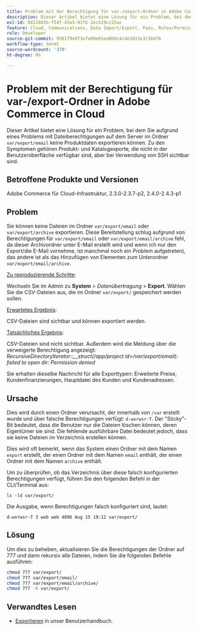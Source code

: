 ```yaml
---
title: Problem mit der Berechtigung für var-/export-Ordner in Adobe Commerce in Cloud
description: Dieser Artikel bietet eine Lösung für ein Problem, bei dem Sie aufgrund eines Problems mit Dateiberechtigungen auf dem Server im Ordner "var/export/email"keine Produktdaten exportieren können. Zu den Symptomen gehören Produkt- und Katalogexporte, die nicht in der Benutzeroberfläche verfügbar sind, aber bei Verwendung von SSH sichtbar sind.
exl-id: 68120d3b-f5df-43a5-91f6-2ec519cc25ac
feature: Cloud, Communications, Data Import/Export, Paas, Roles/Permissions
role: Developer
source-git-commit: 958179e0f3efe08e65ea8b0c4c4e1015e3c5bb76
workflow-type: tm+mt
source-wordcount: '370'
ht-degree: 0%

---
```


# Problem mit der Berechtigung für var-/export-Ordner in Adobe Commerce in Cloud

Dieser Artikel bietet eine Lösung für ein Problem, bei dem Sie aufgrund eines Problems mit Dateiberechtigungen auf dem Server im Ordner `var/export/email` keine Produktdaten exportieren können. Zu den Symptomen gehören Produkt- und Katalogexporte, die nicht in der Benutzeroberfläche verfügbar sind, aber bei Verwendung von SSH sichtbar sind.

## Betroffene Produkte und Versionen

Adobe Commerce für Cloud-Infrastruktur, 2.3.0-2.3.7-p2, 2.4.0-2.4.3-p1

## Problem

Sie können keine Dateien im Ordner `var/export/email` oder `var/export/archive` exportieren.
Diese Bereitstellung schlug aufgrund von Berechtigungen für `var/export/email` oder `var/export/email/archive` fehl, da dieser Archivordner unter E-Mail erstellt wird und wenn ich nur den Export/die E-Mail vornehme, ist manchmal noch ein Problem aufgetreten), das andere ist als das Hinzufügen von Elementen zum Unterordner `var/export/email/archive`.

<u>Zu reproduzierende Schritte</u>:

Wechseln Sie im Admin zu **System** > *Datenübertragung* > **Export**.
Wählen Sie die CSV-Dateien aus, die im Ordner `var/export/` gespeichert werden sollen.

<u>Erwartetes Ergebnis</u>:

CSV-Dateien sind sichtbar und können exportiert werden.

<u>Tatsächliches Ergebnis</u>:

CSV-Dateien sind nicht sichtbar. Außerdem wird die Meldung über die verweigerte Berechtigung angezeigt: *RecursiveDirectoryIterator::__struct(/app/project id>/var/export/email): failed to open dir: Permission denied*

Sie erhalten dieselbe Nachricht für alle Exporttypen: Erweiterte Preise, Kundenfinanzierungen, Hauptdatei des Kunden und Kundenadressen.

## Ursache

Dies wird durch einen Ordner verursacht, der innerhalb von `/var` erstellt wurde und über falsche Berechtigungen verfügt: `d-wxrwsr-T`. Der &quot;Sticky&quot;-Bit bedeutet, dass die Benutzer nur die Dateien löschen können, deren Eigentümer sie sind. Die fehlende ausführbare Datei bedeutet jedoch, dass sie keine Dateien im Verzeichnis erstellen können.

Dies wird oft bemerkt, wenn das System einen Ordner mit dem Namen `export` erstellt, der einen Ordner mit dem Namen `email` enthält, der einen Ordner mit dem Namen `archive` enthält.

Um zu überprüfen, ob das Verzeichnis über diese falsch konfigurierten Berechtigungen verfügt, führen Sie den folgenden Befehl in der CLI/Terminal aus:

`ls -ld var/export/`

Die Ausgabe, wenn Berechtigungen falsch konfiguriert sind, lautet:

`d-wxrwsr-T 3 web web 4096 Aug 15 19:12 var/export/`


## Lösung

Um dies zu beheben, aktualisieren Sie die Berechtigungen der Ordner auf 777 und dann rekursiv alle Dateien, indem Sie die folgenden Befehle ausführen:

```bash
chmod 777 var/export/
chmod 777 var/export/email/
chmod 777 var/export/email/archive/
chmod 777 -R var/export/
```

## Verwandtes Lesen

* [Exportieren](https://docs.magento.com/user-guide/system/data-export.html) in unser Benutzerhandbuch.
